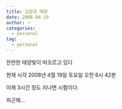 ```yaml
---
title: 심장과 태양
date: 2008-04-19
author: ~
categories:
  - personal
tag:
  - personal
---
```




찬란한 태양빛이 떠오르고 있다

현재 시각 2008년 4월 19일 토요일 오전 6시 42분

이제 3시간 정도 지나면 시험이다.

피곤해...



 






